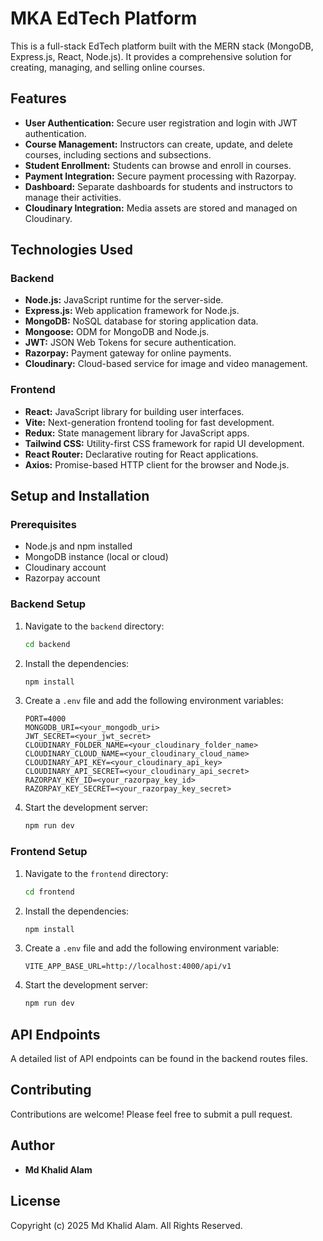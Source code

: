 # MKA EdTech Platform

This is a full-stack EdTech platform built with the MERN stack (MongoDB, Express.js, React, Node.js). It provides a comprehensive solution for creating, managing, and selling online courses.

## Features

- **User Authentication:** Secure user registration and login with JWT authentication.
- **Course Management:** Instructors can create, update, and delete courses, including sections and subsections.
- **Student Enrollment:** Students can browse and enroll in courses.
- **Payment Integration:** Secure payment processing with Razorpay.
- **Dashboard:** Separate dashboards for students and instructors to manage their activities.
- **Cloudinary Integration:** Media assets are stored and managed on Cloudinary.

## Technologies Used

### Backend

- **Node.js:** JavaScript runtime for the server-side.
- **Express.js:** Web application framework for Node.js.
- **MongoDB:** NoSQL database for storing application data.
- **Mongoose:** ODM for MongoDB and Node.js.
- **JWT:** JSON Web Tokens for secure authentication.
- **Razorpay:** Payment gateway for online payments.
- **Cloudinary:** Cloud-based service for image and video management.

### Frontend

- **React:** JavaScript library for building user interfaces.
- **Vite:** Next-generation frontend tooling for fast development.
- **Redux:** State management library for JavaScript apps.
- **Tailwind CSS:** Utility-first CSS framework for rapid UI development.
- **React Router:** Declarative routing for React applications.
- **Axios:** Promise-based HTTP client for the browser and Node.js.

## Setup and Installation

### Prerequisites

- Node.js and npm installed
- MongoDB instance (local or cloud)
- Cloudinary account
- Razorpay account

### Backend Setup

1.  Navigate to the `backend` directory:
    ```bash
    cd backend
    ```
2.  Install the dependencies:
    ```bash
    npm install
    ```
3.  Create a `.env` file and add the following environment variables:
    ```
    PORT=4000
    MONGODB_URI=<your_mongodb_uri>
    JWT_SECRET=<your_jwt_secret>
    CLOUDINARY_FOLDER_NAME=<your_cloudinary_folder_name>
    CLOUDINARY_CLOUD_NAME=<your_cloudinary_cloud_name>
    CLOUDINARY_API_KEY=<your_cloudinary_api_key>
    CLOUDINARY_API_SECRET=<your_cloudinary_api_secret>
    RAZORPAY_KEY_ID=<your_razorpay_key_id>
    RAZORPAY_KEY_SECRET=<your_razorpay_key_secret>
    ```
4.  Start the development server:
    ```bash
    npm run dev
    ```

### Frontend Setup

1.  Navigate to the `frontend` directory:
    ```bash
    cd frontend
    ```
2.  Install the dependencies:
    ```bash
    npm install
    ```
3.  Create a `.env` file and add the following environment variable:
    ```
    VITE_APP_BASE_URL=http://localhost:4000/api/v1
    ```
4.  Start the development server:
    ```bash
    npm run dev
    ```

## API Endpoints

A detailed list of API endpoints can be found in the backend routes files.

## Contributing

Contributions are welcome! Please feel free to submit a pull request.

## Author

- **Md Khalid Alam**

## License

Copyright (c) 2025 Md Khalid Alam. All Rights Reserved.
